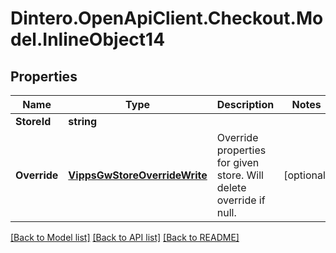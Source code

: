 # Dintero.OpenApiClient.Checkout.Model.InlineObject14

## Properties

Name | Type | Description | Notes
------------ | ------------- | ------------- | -------------
**StoreId** | **string** |  | 
**Override** | [**VippsGwStoreOverrideWrite**](VippsGwStoreOverrideWrite.md) | Override properties for given store. Will delete override if null. | [optional] 

[[Back to Model list]](../README.md#documentation-for-models) [[Back to API list]](../README.md#documentation-for-api-endpoints) [[Back to README]](../README.md)

